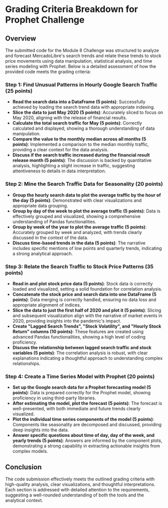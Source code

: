 # Grading Criteria Breakdown for Prophet Challenge

## Overview
The submitted code for the Module 8 Challenge was structured to analyze and forecast MercadoLibre's search trends and relate these trends to stock price movements using data manipulation, statistical analysis, and time series modeling with Prophet. Below is a detailed assessment of how the provided code meets the grading criteria:

### Step 1: Find Unusual Patterns in Hourly Google Search Traffic (25 points)
- **Read the search data into a DataFrame (5 points)**: Successfully achieved by loading the search trend data with appropriate indexing.
- **Slice the data to just May 2020 (5 points)**: Accurately sliced to focus on May 2020, aligning with the release of financial results.
- **Calculate the total search traffic for May (5 points)**: Correctly calculated and displayed, showing a thorough understanding of data manipulation.
- **Compare the value to the monthly median across all months (5 points)**: Implemented a comparison to the median monthly traffic, providing a clear context for the data analysis.
- **Discuss if the search traffic increased during the financial result release month (5 points)**: The discussion is backed by quantitative analysis, highlighting a slight increase in traffic, suggesting attentiveness to details in data interpretation.

### Step 2: Mine the Search Traffic Data for Seasonality (20 points)
- **Group the hourly search data to plot the average traffic by the hour of the day (5 points)**: Demonstrated with clear visualizations and appropriate data grouping.
- **Group by day of the week to plot the average traffic (5 points)**: Data is effectively grouped and visualized, showing a comprehensive understanding of Pandas functionalities.
- **Group by week of the year to plot the average traffic (5 points)**: Accurately grouped by week and analyzed, with trends clearly discussed in the context of the data.
- **Discuss time-based trends in the data (5 points)**: The narrative includes specific mentions of low points and quarterly trends, indicating a strong analytical approach.

### Step 3: Relate the Search Traffic to Stock Price Patterns (35 points)
- **Read in and plot stock price data (5 points)**: Stock data is correctly loaded and visualized, setting a solid foundation for correlation analysis.
- **Concatenate the stock price and search data into one DataFrame (5 points)**: Data merging is correctly handled, ensuring no data loss and appropriate alignment of indices.
- **Slice the data to just the first half of 2020 and plot it (5 points)**: Slicing and subsequent visualization align with the narrative of market events in 2020, providing insights into the pandemic's impact.
- **Create "Lagged Search Trends", "Stock Volatility", and "Hourly Stock Return" columns (10 points)**: These features are created using advanced Pandas functionalities, showing a high level of coding proficiency.
- **Discuss the relationship between lagged search traffic and stock variables (5 points)**: The correlation analysis is robust, with clear explanations indicating a thoughtful approach to understanding complex relationships.

### Step 4: Create a Time Series Model with Prophet (20 points)
- **Set up the Google search data for a Prophet forecasting model (5 points)**: Data is prepared correctly for the Prophet model, showing proficiency in using third-party libraries.
- **After estimating the model, plot the forecast (5 points)**: The forecast is well-presented, with both immediate and future trends clearly visualized.
- **Plot the individual time series components of the model (5 points)**: Components like seasonality are decomposed and discussed, providing deep insights into the data.
- **Answer specific questions about time of day, day of the week, and yearly trends (5 points)**: Answers are informed by the component plots, demonstrating a strong capability in extracting actionable insights from complex models.

## Conclusion
The code submission effectively meets the outlined grading criteria with high-quality analysis, clear visualizations, and thoughtful interpretations. Each section is addressed with detailed attention to the requirements, suggesting a well-rounded understanding of both the tools and the analytical context.

